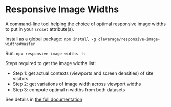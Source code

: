 # Responsive Image Widths

A command-line tool helping the choice of optimal responsive image widths to put in your `srcset` attribute(s).

Install as a global package: `npm install -g cleverage/responsive-image-widths#master`

Run: `npx responsive-image-widths -h`

Steps required to get the image widths list:

- Step 1: get actual contexts (viewports and screen densities) of site visitors
- Step 2: get variations of image width across viewport widths
- Step 3: compute optimal n widths from both datasets

See details in [the full documentation](https://cleverage.github.io/responsive-image-widths/)

